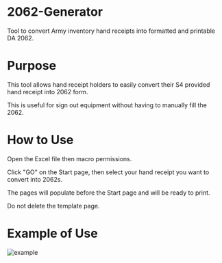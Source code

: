 # 2062-Generator
Tool to convert Army inventory hand receipts into formatted and printable DA 2062.

# Purpose
This tool allows hand receipt holders to easily convert their S4 provided hand receipt into 2062 form.

This is useful for sign out equipment without having to manually fill the 2062.

# How to Use
Open the Excel file then macro permissions.

Click "GO" on the Start page, then select your hand receipt you want to convert into 2062s.

The pages will populate before the Start page and will be ready to print.

Do not delete the template page.

# Example of Use
![example](https://user-images.githubusercontent.com/43489192/115100682-0733aa00-9ef3-11eb-9903-3203bd85b681.png)
